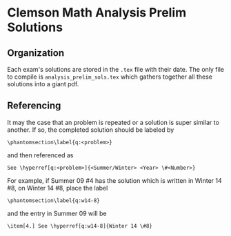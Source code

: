 # Clemson Math Analysis Prelim Solutions
## Organization 
Each exam's solutions are stored in the `.tex` file with their date. The only file to compile is `analysis_prelim_sols.tex` which gathers together all these solutions into a giant pdf.

## Referencing
It may the case that an problem is repeated or a solution is super similar to another. If so, the completed solution should be labeled by
```
\phantomsection\label{q:<problem>}
```
and then referenced as
```
See \hyperref[q:<problem>]{<Summer/Winter> <Year> \#<Number>}
```
For example, if Summer 09 #4 has the solution which is written in Winter 14 #8, on Winter 14 #8, place the label
```
\phantomsection\label{q:w14-8}
```
and the entry in Summer 09 will be
```
\item[4.] See \hyperref[q:w14-8]{Winter 14 \#8}
```